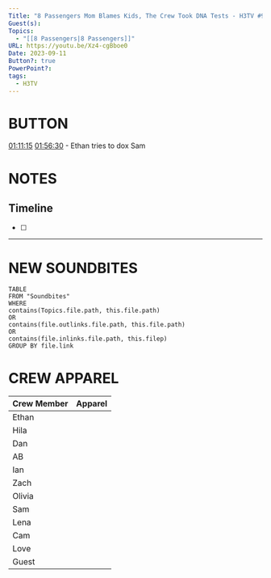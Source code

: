 ```yaml
---
Title: "8 Passengers Mom Blames Kids, The Crew Took DNA Tests - H3TV #90"
Guest(s): 
Topics:
  - "[[8 Passengers|8 Passengers]]"
URL: https://youtu.be/Xz4-cgBboe0
Date: 2023-09-11
Button?: true
PowerPoint?: 
tags:
  - H3TV
---
```


# BUTTON
[01:11:15](https://youtu.be/Xz4-cgBboe0?t=4275)
[01:56:30](https://www.youtube.com/watch?v=Xz4-cgBboe0&t=6990s) - Ethan tries to dox Sam

# NOTES

## Timeline
- [ ] 


___
# NEW SOUNDBITES
``` dataview
TABLE
FROM "Soundbites"
WHERE 
contains(Topics.file.path, this.file.path) 
OR 
contains(file.outlinks.file.path, this.file.path)
OR
contains(file.inlinks.file.path, this.filep)
GROUP BY file.link
```

# CREW APPAREL

| Crew Member | Apparel |
| ----------- | ------- |
| Ethan       |         |
| Hila        |         |
| Dan         |         |
| AB          |         |
| Ian         |         |
| Zach        |         |
| Olivia      |         |
| Sam         |         |
| Lena        |         |
| Cam         |         |
| Love        |         |
| Guest       |         |
